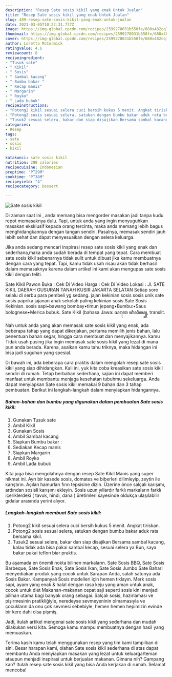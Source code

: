 ```yaml
---
description: "Resep Sate sosis kikil yang enak Untuk Jualan"
title: "Resep Sate sosis kikil yang enak Untuk Jualan"
slug: 489-resep-sate-sosis-kikil-yang-enak-untuk-jualan
date: 2021-03-05T10:22:31.777Z
image: https://img-global.cpcdn.com/recipes/2599278031b550fe/680x482cq70/sate-sosis-kikil-foto-resep-utama.jpg
thumbnail: https://img-global.cpcdn.com/recipes/2599278031b550fe/680x482cq70/sate-sosis-kikil-foto-resep-utama.jpg
cover: https://img-global.cpcdn.com/recipes/2599278031b550fe/680x482cq70/sate-sosis-kikil-foto-resep-utama.jpg
author: Loretta McCormick
ratingvalue: 4.6
reviewcount: 8
recipeingredient:
- "Tusuk sate"
- " Kikil"
- " Sosis"
- " Sambal kacang"
- " Bumbu bakar "
- " Kecap manis"
- " Margarin"
- " Royko"
- " Lada bubuk"
recipeinstructions:
- "Potong2 kikil sesuai selera cuci bersih kukus 5 menit. Angkat tiriskan."
- "Potong2 sosis sesuai selera, satukan dengan bumbu bakar aduk rata bersama kikil."
- "Tusuk2 sesuai selera, bakar dan siap disajikan Bersama sambal kacang, kalau tidak ada bisa pakai sambal kecap, sesuai selera ya Bun, saya bakar pakai teflon biar praktis."
categories:
- Resep
tags:
- sate
- sosis
- kikil

katakunci: sate sosis kikil 
nutrition: 298 calories
recipecuisine: Indonesian
preptime: "PT29M"
cooktime: "PT38M"
recipeyield: "4"
recipecategory: Dessert

---
```



![Sate sosis kikil](https://img-global.cpcdn.com/recipes/2599278031b550fe/680x482cq70/sate-sosis-kikil-foto-resep-utama.jpg)

Di zaman  saat ini , anda memang bisa mengorder masakan jadi tanpa kudu repot memasaknya dulu. Tapi, untuk anda yang ingin menyuguhkan masakan eksklusif kepada orang tercinta, maka anda memang lebih bagus menghidangkannya dengan tangan sendiri. Pasalnya, memasak sendiri jauh lebih sehat dan dapat menyesuaikan dengan selera keluarga.

Jika anda sedang mencari inspirasi resep sate sosis kikil yang enak dan sederhana,maka anda sudah berada di tempat yang tepat. Cara membuat sate sosis kikil  sebenarnya tidak sulit untuk dibuat jika kamu membuatnya dengan cara yang tepat. Tapi, kamu tidak usah risau akan tidak berhasil dalam memasaknya 
karena dalam artikel ini kami akan mengupas sate sosis kikil dengan teliti.  

Sate Kikil Pawon Buka : Cek Di Video Harga : Cek Di Video Lokasi : Jl. SATE KIKIL DAERAH GUSURAN TANAH KUSIR JAKARTA SELATAN Setiap sore selalu di serbu para pembeli yg sedang. jajan kekinian sosis sosis unik sate sosis paprika jajanan anak sekolah paling kekinian sosis Sate Sosis Kekinian. sosis sapi•bawang bombay•timun jepang•Bumbu:•Saus bolognese•Merica bubuk. Sate Kikil (bahasa Jawa: ꦱꦠꦺ ꦏꦶꦏꦶꦭ꧀, translit.

Nah untuk anda yang akan memasak sate sosis kikil yang enak, ada beberapa tahap yang dapat dikerjakan, pertama memilih jenis bahan, lalu penentuan bahan segar, hingga cara membuat dan menyajikannya. kamu Tidak usah pusing jika ingin memasak sate sosis kikil yang lezat di mana pun anda berada. Karena, asalkan kamu  tahu triknya, maka hidangan ini bisa jadi suguhan yang spesial.

Di bawah ini, ada beberapa cara praktis  dalam mengolah resep sate sosis kikil yang siap dihidangkan. Kali ini, yuk kita coba kreasikan sate sosis kikil sendiri di rumah. Tetap berbahan sederhana, sajian ini dapat memberi manfaat untuk membantu menjaga kesehatan tubuhmu sekeluarga. Anda dapat menyiapkan Sate sosis kikil memakai 9 bahan dan 3 tahap pembuatan. Berikut ini langkah-langkah dalam menyiapkan hidangannya.

<!--inarticleads1-->

##### Bahan-bahan dan bumbu yang digunakan dalam pembuatan Sate sosis kikil:

1. Gunakan Tusuk sate
1. Ambil  Kikil
1. Gunakan  Sosis
1. Ambil  Sambal kacang
1. Siapkan  Bumbu bakar :
1. Sediakan  Kecap manis
1. Siapkan  Margarin
1. Ambil  Royko
1. Ambil  Lada bubuk


Kita juga bisa mengolahnya dengan resep Sate Kikil Manis yang super nikmat ini. Ayrı bir kasede sosis, domates ve biberleri dilimleyip, zeytin ile karıştırın. Açılan hamurları fırın tepsisine dizin. Üzerine önce salçalı karışımı, ardından sosisli karışımı ekleyin. Sosis uzun yıllardır farklı markaların farklı içeriklerdeki ( tavuk, hindi, dana ) üretimleri sayesinde oldukça ulaşılabilir gıdalar arasında yerini alıyor. 

<!--inarticleads2-->

##### Langkah-langkah membuat Sate sosis kikil:

1. Potong2 kikil sesuai selera cuci bersih kukus 5 menit. Angkat tiriskan.
1. Potong2 sosis sesuai selera, satukan dengan bumbu bakar aduk rata bersama kikil.
1. Tusuk2 sesuai selera, bakar dan siap disajikan Bersama sambal kacang, kalau tidak ada bisa pakai sambal kecap, sesuai selera ya Bun, saya bakar pakai teflon biar praktis.


Bu aşamada en önemli nokta bilinen markaların. Sate Sosis BBQ, Sate Sosis Barbeque, Sate Sosis Enak, Sate Sosis Ikan, Sate Sosis Jumbo Sate Bahari menyediakan produk yang cocok untuk Sarapan Anda, salah satunya ada Sosis Bakar. Kampanyalı Sosis modelleri için hemen tıklayın. Merk sosis sapi, ayam yang enak &amp; halal dengan rasa keju yang aman untuk anak, cocok untuk diet Makanan-makanan cepat saji seperti sosis kini menjadi pilihan utama bagi banyak orang sebagai. Salçalı sosis, hazırlaması ve pişirmesinin pratikliğiyle, neredeyse sevmeyeninin olmamasıyla ve çocukların da onu çok sevmesi sebebiyle, hemen hemen hepimizin evinde bir kere dahi olsa pişmiş. 

Jadi, itulah artikel mengenai  sate sosis kikil  yang sederhana dan mudah dilakukan versi kita. Semoga kamu mampu membuatnya dengan hasil yang memuaskan. 

Terima kasih kamu telah menggunakan resep yang tim kami tampilkan di sini. Besar harapan kami, olahan  Sate sosis kikil sederhana di atas dapat membantu Anda menyiapkan masakan yang lezat untuk keluarga/teman ataupun menjadi inspirasi untuk berjualan makanan. Gimana nih? Gampang kan? Itulah resep sate sosis kikil yang bisa Anda kerjakan di rumah. Selamat mencoba!

